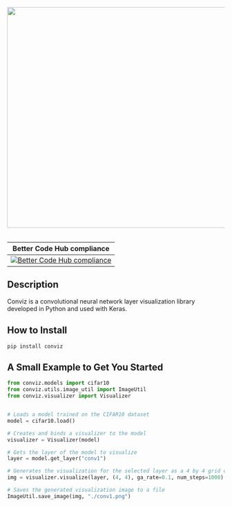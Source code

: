 <div align="center">
    <img src="http://gdurl.com/NKrM" width="512">
</div>
<br>

| Better Code Hub compliance |
|:--------------------------:|
| [![Better Code Hub compliance](https://bettercodehub.com/edge/badge/PhTrempe/conviz)](https://bettercodehub.com/) |

## Description

Conviz is a convolutional neural network layer visualization library developed 
in Python and used with Keras.

## How to Install

```
pip install conviz
```

## A Small Example to Get You Started

```python
from conviz.models import cifar10
from conviz.utils.image_util import ImageUtil
from conviz.visualizer import Visualizer


# Loads a model trained on the CIFAR10 dataset
model = cifar10.load()

# Creates and binds a visualizer to the model
visualizer = Visualizer(model)

# Gets the layer of the model to visualize
layer = model.get_layer("conv1")

# Generates the visualization for the selected layer as a 4 by 4 grid of filters
img = visualizer.visualize(layer, (4, 4), ga_rate=0.1, num_steps=1000)

# Saves the generated visualization image to a file
ImageUtil.save_image(img, "./conv1.png")
```
